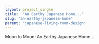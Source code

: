 ```yaml
---
layout: project_single
title:  "An Earthy Japanese Home..."
slug: "an-earthy-japanese-home"
parent: "japanese-living-room-design"
---
```

Moon to Moon: An Earthy Japanese Home...